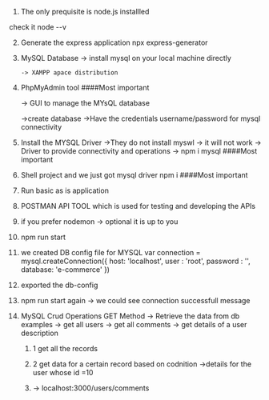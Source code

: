 <!-- 
-> 5 Key points for mysql configuration with express project ->

        install the project -> npx express-generator
        install the mysql driver -> npm i mysql
        install the npm on your project -> npm install
        create a file for database configuration like -> db_config.js in this folder
        and import this file on main file of the project -> app,js

 -->



1. The only prequisite is node.js installled 

 check it node --v

 2. Generate the express application 
        npx express-generator

3. MySQL Database -> install mysql on your local machine directly
      
       -> XAMPP apace distribution
4. PhpMyAdmin tool   ####Most important 

   -> GUI to manage the MYsQL database

   ->create database
   ->Have the credentials username/password for mysql connectivity

5. Install the MYSQL Driver
 ->They do not install myswl -> it will not work
 -> Driver to provide connectivity and operations
    -> npm i mysql  ####Most important 

6. Shell project and we just got mysql driver
      npm i   ####Most important 

8. Run basic as is application

9. POSTMAN API TOOL which is used for testing and developing the APIs

10. if you prefer nodemon -> optional it is up to you 

11. npm run start

12.  we created DB config file for MYSQL 
      var connection = mysql.createConnection({
        host: 'localhost',
        user : 'root',
        password : '',
        database: 'e-commerce'
        })
13. exported the db-config
14. npm run start again  -> we could see connection successfull message 
15. MySQL Crud Operations
      GET Method ->
      Retrieve the data from db
      examples 
       -> get all users
       -> get all comments
       -> get details of a user description

       1. 1 get all the records
       2. 2 get data for a certain record based on codnition
        ->details for the user whose id =10

      3. -> localhost:3000/users/comments